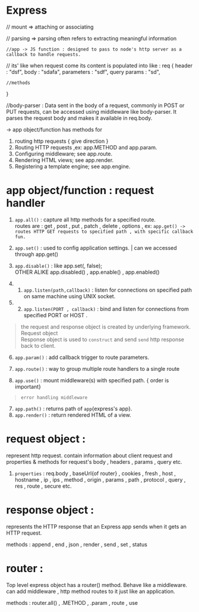 # Express
// mount => attaching or associating   

// parsing =>  parsing often refers to extracting meaningful information   
 

```
//app -> JS function : designed to pass to node's http server as a callback to handle requests. 
```

// its' like when request come its content is populated into like : req {
    header : "dsf",
    body : "sdafa",
    parameters : "sdf",
    query params  : "sd",

    //methods 
}

//body-parser : Data sent in the body of a request, commonly in POST or PUT requests, can be accessed using middleware like body-parser. It parses the request body and makes it available in req.body.  

-> app object/function has methods for  
1. routing http requests  { give direction }
2. Routing HTTP requests ,ex: app.METHOD and app.param.
3. Configuring middleware; see app.route.
4. Rendering HTML views; see app.render.
5. Registering a template engine; see app.engine.

# app object/function : request handler 

1. `app.all()` : capture all http methods for a specified route.  
routes are : get , post , put , patch , delete , options , 
ex: `app.get() -> routes HTTP GET requests to specified path , with specific callback fun.`


3. `app.set()` : used to config application settings. | can we accessed through app.get()
4. `app.disable()` : like app.set(<setting>, false);  
OTHER ALIKE app.disabled() , app.enable() , app.enabled()


5. 1. `app.listen(path,callback)` : listen for connections on specified path on same machine using UNIX socket.
5. 2. `app.listen(PORT , callback)` :  bind and listen for connections from specified PORT or HOST .
> the request and response object is created by underlying framework. 
>Request object    
>Response object is used to `construct` and send `send` http response back to client.


6. `app.param()` : add callback trigger to route parameters.



9. `app.route()` : way to group multiple route handlers to a single route

10. `app.use()` : mount middleware(s)  with specified path. { order is important}
>  `error handling middleware`  




7. `app.path()` : returns path of `app`{express's app}.
8. `app.render()` : return rendered HTML of a view.

# request object : 
represent http request. contain information about client request and properties & methods for request's body , headers , params , query etc.

1. `properties` : req.body , baseUrl{of router} , cookies , fresh , host , hostname  , ip , ips , method , origin , params , path , protocol , query , res , route , secure etc.

# response object : 
represents the HTTP response that an Express app sends when it gets an HTTP request.

methods : append , end , json , render , send , set , status 

# router : 
Top level express object has a router() method. Behave like a middleware. 
can add middleware , http method routes to it just like an application.


methods : router.all() , .METHOD , .param , route , use 